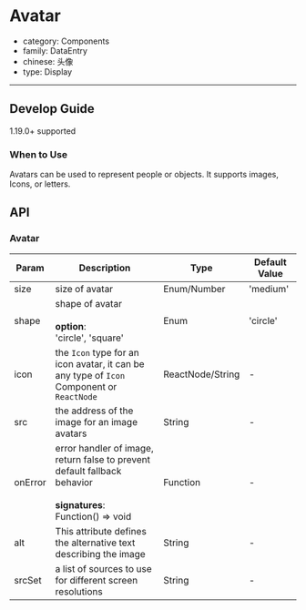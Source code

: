 # Avatar

-   category: Components
-   family: DataEntry
-   chinese: 头像
-   type: Display

---

## Develop Guide
1.19.0+ supported

### When to Use
Avatars can be used to represent people or objects. It supports images, Icons, or letters.

## API

### Avatar

| Param                   | Description                  | Type              | Default Value                                      |
| ------- | ---------------------------------------------------------------------------- | ---------------- | -------- |
| size    | size of avatar                                                                      | Enum/Number      | 'medium' |
| shape   | shape of avatar <br><br>**option**:<br>'circle', 'square'                                  | Enum             | 'circle' |
| icon    | the `Icon` type for an icon avatar, it can be any type of `Icon` Component or `ReactNode`                                | ReactNode/String | -        |
| src     | the address of the image for an image avatars                         | String           | -        |
| onError | error handler of image, return false to prevent default fallback behavior<br><br>**signatures**:<br>Function() => void | Function         | -        |
| alt     | This attribute defines the alternative text describing the image         | String           | -        |
| srcSet  | a list of sources to use for different screen resolutions                             | String           | -        |
